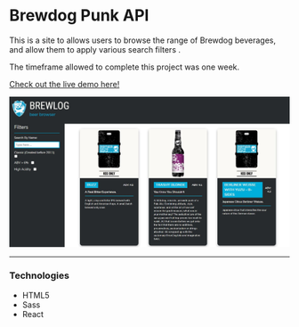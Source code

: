 # Brewdog Punk API

This is a site to allows users to browse the range of Brewdog beverages, and allow them to apply various search filters .

The timeframe allowed to complete this project was one week.

[Check out the live demo here!](https://jasenscode.github.io/punk-api/)

![PunkAPI screenshot](https://github.com/jasenscode/punk-api/blob/main/src/assets/images/punk-api-screenshot.JPG?raw=true)
____________
### Technologies

- HTML5
- Sass
- React
